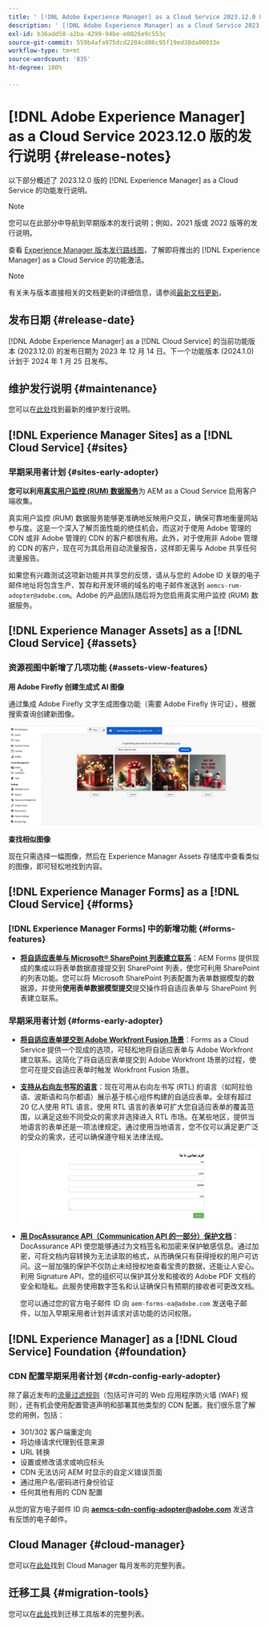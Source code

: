```yaml
---
title: ' [!DNL Adobe Experience Manager] as a Cloud Service 2023.12.0 版的发行说明。'
description: ' [!DNL Adobe Experience Manager] as a Cloud Service 2023.12.0 版的发行说明。'
exl-id: b36add58-a2ba-4299-94be-e0026e9c553c
source-git-commit: 559b4afa975dcd2204cd06c95f19ed38da00033e
workflow-type: tm+mt
source-wordcount: '835'
ht-degree: 100%

---
```


# [!DNL Adobe Experience Manager] as a Cloud Service 2023.12.0 版的发行说明 {#release-notes}

以下部分概述了 2023.12.0 版的 [!DNL Experience Manager] as a Cloud Service 的功能发行说明。

>[!NOTE]
>
>您可以在此部分中导航到早期版本的发行说明；例如，2021 版或 2022 版等的发行说明。
>
>查看 [Experience Manager 版本发行路线图](https://experienceleague.adobe.com/docs/experience-manager-release-information/aem-release-updates/update-releases-roadmap.html)，了解即将推出的 [!DNL Experience Manager] as a Cloud Service 的功能激活。

>[!NOTE]
>
>有关未与版本直接相关的文档更新的详细信息，请参阅[最新文档更新](https://experienceleague.adobe.com/docs/experience-manager-release-information/aem-release-updates/doc-updates/documentation-updates.html)。

## 发布日期 {#release-date}

[!DNL Adobe Experience Manager] as a [!DNL Cloud Service] 的当前功能版本 (2023.12.0) 的发布日期为 2023 年 12 月 14 日。下一个功能版本 (2024.1.0) 计划于 2024 年 1 月 25 日发布。

## 维护发行说明 {#maintenance}

您可以在[此处](/help/release-notes/maintenance/latest.md)找到最新的维护发行说明。

<!-- 

## Release Video {#release-video}

Have a look at the December 2023 Release Overview video for a summary of the features added in the 2023.12.0 release:

>[!VIDEO](https://video.tv.adobe.com/v/3425864?quality=12)

-->

## [!DNL Experience Manager Sites] as a [!DNL Cloud Service] {#sites}

### 早期采用者计划 {#sites-early-adopter}

**您可以利用[真实用户监控 (RUM) 数据服务](/help/implementing/cloud-manager/content-requests.md#real-user-monitoring-for-aem-as-a-cloud-service)**&#x200B;为 AEM as a Cloud Service 启用客户端收集。

真实用户监控 (RUM) 数据服务能够更准确地反映用户交互，确保可靠地衡量网站参与度。这是一个深入了解页面性能的绝佳机会。而这对于使用 Adobe 管理的 CDN 或非 Adobe 管理的 CDN 的客户都很有用。此外，对于使用非 Adobe 管理的 CDN 的客户，现在可为其启用自动流量报告，这样即无需与 Adobe 共享任何流量报告。

如果您有兴趣测试这项新功能并共享您的反馈，请从与您的 Adobe ID 关联的电子邮件地址将包含生产、暂存和开发环境的域名的电子邮件发送到 `aemcs-rum-adopter@adobe.com`。Adobe 的产品团队随后将为您启用真实用户监控 (RUM) 数据服务。


## [!DNL Experience Manager Assets] as a [!DNL Cloud Service] {#assets}

### 资源视图中新增了几项功能 {#assets-view-features}

**用 Adobe Firefly 创建生成式 AI 图像**

通过集成 Adobe Firefly 文字生成图像功能（需要 Adobe Firefly 许可证），根据搜索查询创建新图像。

![Assets Firefly 集成](/help/assets/assets/assets-firefly-integration.png)

**查找相似图像**

现在只需选择一幅图像，然后在 Experience Manager Assets 存储库中查看类似的图像，即可轻松地找到内容。

<!--

* **Smart tags blocklist**: Experience Manager Assets now enables you to define a list of blocked tags. These tags are automatically removed from the auto-generated smart tags when you upload assets to the repository. This capability performs tags governance and saves a lot of time as you can add a tag to the block list and AEM Assets automatically excludes it from the list of tags for any of the assets that are added to the repository.

  ![storage usage insights](/help/assets/assets/block-tags.png)


**Video Preview**: AEM Assets now generates preview renditions of all supported video formats by default, without the need to configure a processing profile.

-->

## [!DNL Experience Manager Forms] as a [!DNL Cloud Service] {#forms}

### [!DNL Experience Manager Forms] 中的新增功能 {#forms-features}

* **[将自适应表单与 Microsoft® SharePoint 列表建立联系](/help/forms/configure-submit-actions-core-components.md#submit-to-sharepoint)**：AEM Forms 提供现成的集成以将表单数据直接提交到 SharePoint 列表，使您可利用 SharePoint 的列表功能。您可以将 Microsoft SharePoint 列表配置为表单数据模型的数据源，并使用&#x200B;**使用表单数据模型提交**&#x200B;提交操作将自适应表单与 SharePoint 列表建立联系。

<!-- 

* **Configure a shard for Adobe Sign for AEM Forms**: Adobe distributes Acrobat Sign API around the globe in many deployment units called "shards." Each shard serves a customer's account, such as NA1, NA2, NA3, EU1, JP1, AU1, IN1, and others. The shard names correspond to geographic locations. You can now use more than one shard while using Adobe Sign integration with AEM Forms. 

-->

### 早期采用者计划 {#forms-early-adopter}

* **[将自适应表单提交到 Adobe Workfront Fusion 场景](/help/forms/submit-adaptive-form-to-workfront-fusion.md)**：Forms as a Cloud Service 提供一个现成的选项，可轻松地将自适应表单与 Adobe Workfront 建立联系。这简化了将自适应表单提交到 Adobe Workfront 场景的过程，使您可在提交自适应表单时触发 Workfront Fusion 场景。

* **[支持从右向左书写的语言](/help/forms/supporting-new-language-localization-core-components.md)**：现在可用从右向左书写 (RTL) 的语言（如阿拉伯语、波斯语和乌尔都语）展示基于核心组件构建的自适应表单。全球有超过 20 亿人使用 RTL 语言。使用 RTL 语言的表单可扩大您自适应表单的覆盖范围，以满足这些不同受众的需求并选择进入 RTL 市场。在某些地区，提供当地语言的表单还是一项法律规定。通过使用当地语言，您不仅可以满足更广泛的受众的需求，还可以确保遵守相关法律法规。

  ![支持从右向左书写的语言](/help/forms/assets/right-to-left-language-support.png)

* **[用 DocAssurance API（Communication API 的一部分）保护文档](/help/forms/aem-forms-cloud-service-communications-introduction.md#document-assurance-doc-assurance)**：DocAssurance API 使您能够通过为文档签名和加密来保护敏感信息。通过加密，可将文档内容转换为无法读取的格式，从而确保只有获得授权的用户可访问。这一层加强的保护不仅防止未经授权地查看宝贵的数据，还能让人安心。利用 Signature API，您的组织可以保护其分发和接收的 Adobe PDF 文档的安全和隐私。此服务使用数字签名和认证确保只有预期的接收者可更改文档。

  您可以通过您的官方电子邮件 ID 向 `aem-forms-ea@adobe.com` 发送电子邮件，以加入早期采用者计划并请求对该功能的访问权限。

## [!DNL Experience Manager] as a [!DNL Cloud Service] Foundation {#foundation}

### CDN 配置早期采用者计划 {#cdn-config-early-adopter}

除了最近发布的[流量过滤规则](/help/security/traffic-filter-rules-including-waf.md)（包括可许可的 Web 应用程序防火墙 (WAF) 规则），还有机会使用配置管道声明和部署其他类型的 CDN 配置。我们很乐意了解您的用例，包括：
* 301/302 客户端重定向
* 将边缘请求代理到任意来源
* URL 转换
* 设置或修改请求或响应标头
* CDN 无法访问 AEM 时显示的自定义错误页面
* 通过用户名/密码进行身份验证
* 任何其他有用的 CDN 配置

从您的官方电子邮件 ID 向 **aemcs-cdn-config-adopter@adobe.com** 发送含有反馈的电子邮件。

## Cloud Manager {#cloud-manager}

您可以在[此处](/help/implementing/cloud-manager/release-notes/current.md)找到 Cloud Manager 每月发布的完整列表。

## 迁移工具 {#migration-tools}

您可以在[此处](/help/journey-migration/release-notes/release-notes-migration-tools-current.md)找到迁移工具版本的完整列表。
